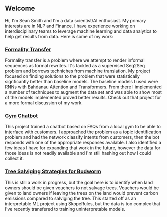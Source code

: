 ## Welcome
Hi, I'm Sean Smith and I'm a data scientist/AI enthusiast. My primary interests are in NLP and Finance. I have experience working on interdisciplinary teams to leverage machine learning and data analytics to help get results from data. Here is some of my work:

### [Formality Transfer](https://github.com/sms1097/formality-transfer)
Formality transfer is a problem where we attempt to render informal sequences as formal rewrites. It's tackled as a supervised Seq2Seq problem and borrows techniches from machine translation. My project focused on finding solutions to the problem that were statistically signficantly better than baseline models. The baseline models I used were RNNs with Bahdanau Attention and Transformers. From there I implemented a number of techniques to augment the data set and was able to show most of the models implemented proved better results. Check out that project for a more formal discussion of my work. 

### [Gym Chatbot](https://github.com/sms1097/Business-Chatbot)
This project trained a chatbot based on FAQs from a local gym to be able to interface with customers. I approached the problem as a topic identification problem and had the network classify intents from customers, then the bot responds with one of the appropriate responses available. I also identified a few ideas I have for expanding that work in the future, however the data for those ideas is not readily available and I'm still hashing out how I could collect it. 

### [Tree Salviging Strategies for Budworm](https://github.com/sms1097/Carbon-Emissions-Budworm)
This is still a work in progress, but the goal here is to identify when land owners should be given vouchers to not salvage trees. Vouchers would be given to land owners if leaving the trees on the land would prevent carbon emissions compared to salviging the tree. This started off as an interpretable ML project using SkopeRules, but the data is too complex that I've recently transfered to training uninterpretable models. 
